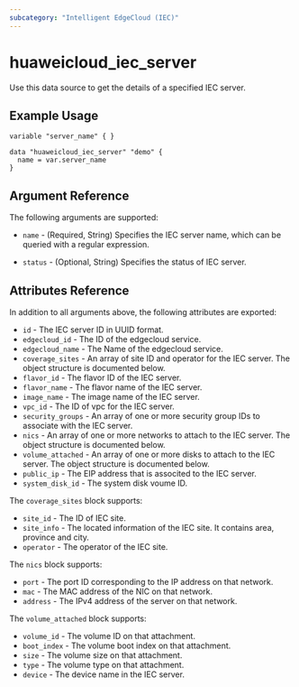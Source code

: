 ```yaml
---
subcategory: "Intelligent EdgeCloud (IEC)"
---
```


# huaweicloud_iec_server

Use this data source to get the details of a specified IEC server.

## Example Usage

```hcl
variable "server_name" { }

data "huaweicloud_iec_server" "demo" {
  name = var.server_name
}
```

## Argument Reference

The following arguments are supported:

* `name` - (Required, String) Specifies the IEC server name, which can be queried with a regular expression.

* `status` - (Optional, String) Specifies the status of IEC server.

## Attributes Reference

In addition to all arguments above, the following attributes are exported:

* `id` - The IEC server ID in UUID format.
* `edgecloud_id` - The ID of the edgecloud service.
* `edgecloud_name` - The Name of the edgecloud service.
* `coverage_sites` - An array of site ID and operator for the IEC server.
    The object structure is documented below.
* `flavor_id` - The flavor ID of the IEC server.
* `flavor_name` - The flavor name of the IEC server.
* `image_name` - The image name of the IEC server.
* `vpc_id` - The ID of vpc for the IEC server.
* `security_groups` - An array of one or more security group IDs to associate with the IEC server.
* `nics` - An array of one or more networks to attach to the IEC server.
    The object structure is documented below.
* `volume_attached` - An array of one or more disks to attach to the IEC server.
    The object structure is documented below.
* `public_ip` - The EIP address that is associted to the IEC server.
* `system_disk_id` - The system disk voume ID.

The `coverage_sites` block supports:
  * `site_id` - The ID of IEC site.
  * `site_info` - The located information of the IEC site. It contains area, province and city.
  * `operator` - The operator of the IEC site.

The `nics` block supports:
  * `port` - The port ID corresponding to the IP address on that network.
  * `mac` - The MAC address of the NIC on that network.
  * `address` - The IPv4 address of the server on that network.

The `volume_attached` block supports:

  * `volume_id` - The volume ID on that attachment.
  * `boot_index` - The volume boot index on that attachment.
  * `size` - The volume size on that attachment.
  * `type` - The volume type on that attachment.
  * `device` - The device name in the IEC server.
